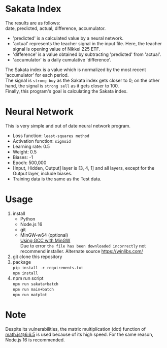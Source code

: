 # Sakata Index
The results are as follows:  
date, predicted, actual, difference, accumulator.

* 'predicted' is a calculated value by a neural network.
* 'actual' represents the teacher signal in the input file. Here, the teacher signal is opening value of Nikkei 225 ETF.
* 'difference' is a value obtained by subtracting 'predicted' from 'actual'.
* 'accumulator' is a daily cumulative 'difference'.

The Sakata index is a value which is normalized by the most recent 'accumulator' for each period.  
The signal is `strong buy` as the Sakata index gets closer to 0; on the other hand, the signal is `strong sell` as it gets closer to 100.  
Finally, this program's goal is calculating the Sakata index.  
# Neural Network
This is very simple and out of date neural network program.  
* Loss function: `least-squares method`
* Activation function: `sigmoid`
* Learning rate: 0.5
* Weight: 0.5
* Biases: -1
* Epoch: 500,000
* [Input, Hidden, Output] layer is [3, 4, 1] and all layers, except for the Output layer, include biases.
* Training data is the same as the Test data.
# Usage
1. install
    * Python
    * Node.js 16
    * git
    * MinGW-w64 (optional)  
        [Using GCC with MinGW](https://code.visualstudio.com/docs/cpp/config-mingw)  
        Due to error `the file has been downloaded incorrectly` not recommend installer. Alternate source https://winlibs.com/
2. git clone this repository
3. package  
    `pip install -r requirements.txt`  
    `npm install`  
4. npm run script  
    `npm run sakata+batch`  
    `npm run main+batch`  
    `npm run matplot`  
# Note 
Despite its vulnerabilities, the matrix multiplication (dot) function of math.js@6.6.5 is used because of its high speed.
For the same reason, Node.js 16 is recommended.  